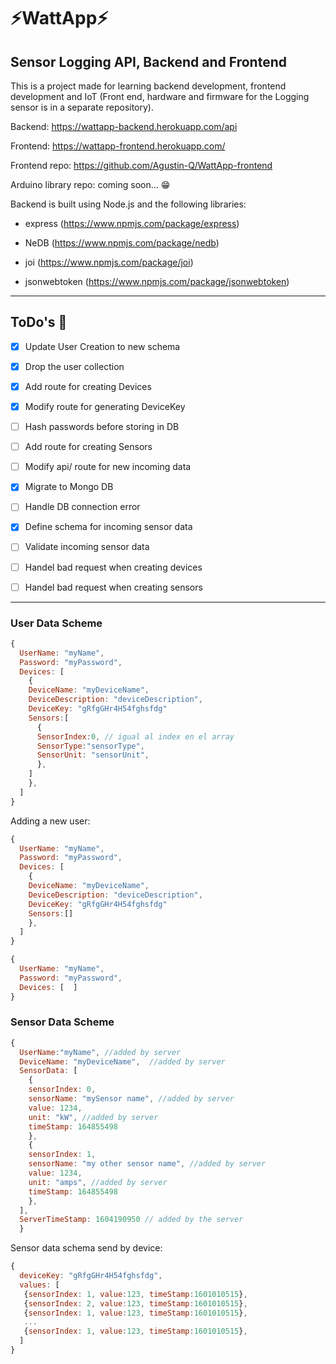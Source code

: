 # ⚡WattApp⚡


 ## Sensor Logging API, Backend and Frontend

 This is a project made for learning backend development, frontend development and IoT (Front end, hardware and firmware for the Logging sensor is in a separate repository).

 Backend: https://wattapp-backend.herokuapp.com/api
 
 Frontend: https://wattapp-frontend.herokuapp.com/

 Frontend repo: https://github.com/Agustin-Q/WattApp-frontend
 
 Arduino library repo: coming soon... 😁

 Backend is built using Node.js and the following libraries:
 
 * express (https://www.npmjs.com/package/express)

 * NeDB (https://www.npmjs.com/package/nedb)

 * joi (https://www.npmjs.com/package/joi)

* jsonwebtoken (https://www.npmjs.com/package/jsonwebtoken)

--------------------------------------------------
## ToDo's 💪

- [x] Update User Creation to new schema
- [x] Drop the user collection
- [x] Add route for creating Devices
- [x] Modify route for generating DeviceKey
- [ ] Hash passwords before storing in DB
- [ ] Add route for creating Sensors
- [ ] Modify api/ route for new incoming data
- [x] Migrate to Mongo DB
- [ ] Handle DB connection error
- [x] Define schema for incoming sensor data
- [ ] Validate incoming sensor data
- [ ] Handel bad request when creating devices
- [ ] Handel bad request when creating sensors



------------------------------------------------
### User Data Scheme

```javascript
{
  UserName: "myName",
  Password: "myPassword",
  Devices: [
    {
    DeviceName: "myDeviceName", 
    DeviceDescription: "deviceDescription",
    DeviceKey: "gRfgGHr4H54fghsfdg"
    Sensors:[
      {
      SensorIndex:0, // igual al index en el array
      SensorType:"sensorType",
      SensorUnit: "sensorUnit",
      },
    ]
    },
  ]
}
```
Adding a new user:

```javascript
{
  UserName: "myName",
  Password: "myPassword",
  Devices: [
    {
    DeviceName: "myDeviceName", 
    DeviceDescription: "deviceDescription",
    DeviceKey: "gRfgGHr4H54fghsfdg"
    Sensors:[]
    },
  ]
}
```

```javascript
{
  UserName: "myName",
  Password: "myPassword",
  Devices: [  ]
}
```



### Sensor Data Scheme

```javascript
{
  UserName:"myName", //added by server
  DeviceName: "myDeviceName",  //added by server
  SensorData: [
    {
    sensorIndex: 0,
    sensorName: "mySensor name", //added by server
    value: 1234,
    unit: "kW", //added by server
    timeStamp: 164855498
    },
    {
    sensorIndex: 1,
    sensorName: "my other sensor name", //added by server
    value: 1234,
    unit: "amps", //added by server
    timeStamp: 164855498
    },
  ],
  ServerTimeStamp: 1604190950 // added by the server
  }
```

Sensor data schema send by device:
```javascript
{
  deviceKey: "gRfgGHr4H54fghsfdg",
  values: [
   {sensorIndex: 1, value:123, timeStamp:1601010515},
   {sensorIndex: 2, value:123, timeStamp:1601010515},
   {sensorIndex: 1, value:123, timeStamp:1601010515},
   ...
   {sensorIndex: 1, value:123, timeStamp:1601010515},
  ]
}
```
